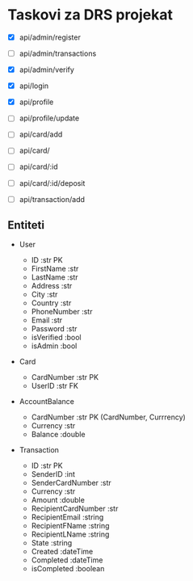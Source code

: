 # Taskovi za DRS projekat



 - [X] api/admin/register
 - [ ] api/admin/transactions
 - [X] api/admin/verify
 - [X] api/login
 - [X] api/profile
 - [ ] api/profile/update
 - [ ] api/card/add
 - [ ] api/card/
 - [ ] api/card/:id
 - [ ] api/card/:id/deposit
 - [ ] api/transaction/add


## Entiteti

 - User
   - ID             :str PK
   - FirstName      :str
   - LastName       :str
   - Address        :str
   - City           :str
   - Country        :str
   - PhoneNumber    :str
   - Email          :str
   - Password       :str
   - isVerified     :bool
   - isAdmin        :bool


 - Card
   - CardNumber     :str PK
   - UserID         :str FK


 - AccountBalance
   - CardNumber     :str PK (CardNumber, Currrency)
   - Currency       :str 
   - Balance        :double

 - Transaction
   - ID                     :str PK
   - SenderID               :int 
   - SenderCardNumber       :str 
   - Currency               :str
   - Amount                 :double
   - RecipientCardNumber    :str
   - RecipientEmail         :string
   - RecipientFName         :string
   - RecipientLName         :string
   - State                  :string
   - Created                :dateTime
   - Completed              :dateTime
   - isCompleted            :boolean
